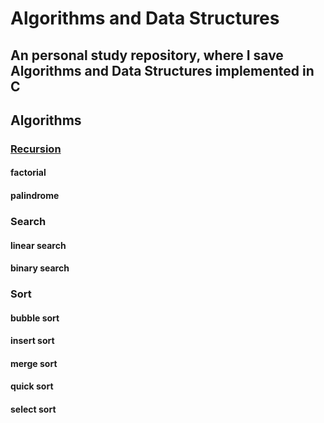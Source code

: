 # Algorithms and Data Structures
## An personal study repository, where I save Algorithms and Data Structures implemented in C

## Algorithms

### [Recursion](Algorithms/Recursion)
#### factorial
#### palindrome

### Search
#### linear search
#### binary search

### Sort
#### bubble sort
#### insert sort
#### merge sort
#### quick sort
#### select sort
